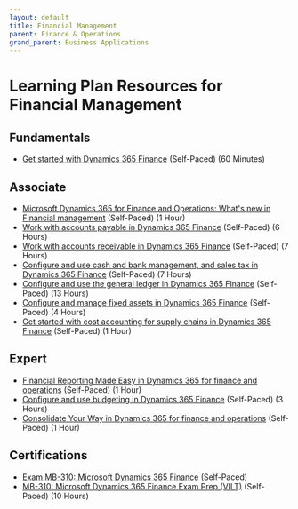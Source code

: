 ```yaml
---
layout: default
title: Financial Management
parent: Finance & Operations
grand_parent: Business Applications
---
```


# Learning Plan Resources for Financial Management

## Fundamentals

* [Get started with Dynamics 365 Finance](https://docs.microsoft.com/en-us/learn/modules/get-started-financial-management-dyn365-finance/) (Self-Paced) (60 Minutes)

## Associate

* [Microsoft Dynamics 365 for Finance and Operations: What's new in Financial management](https://www.youtube.com/watch?v=Z8LeMTH3U7E) (Self-Paced) (1 Hour)
* [Work with accounts payable in Dynamics 365 Finance](https://docs.microsoft.com/en-us/learn/paths/work-accounts-payable-dyn365-finance/) (Self-Paced) (6 Hours)
* [Work with accounts receivable in Dynamics 365 Finance](https://docs.microsoft.com/en-us/learn/paths/work-accounts-receivable-dyn365-finance/) (Self-Paced) (7 Hours)
* [Configure and use cash and bank management, and sales tax in Dynamics 365 Finance](https://docs.microsoft.com/en-us/learn/paths/configure-use-cash-bank-management-tax-dyn365-finance/) (Self-Paced) (7 Hours)
* [Configure and use the general ledger in Dynamics 365 Finance](https://docs.microsoft.com/en-us/learn/paths/configure-use-general-ledger-dyn365-finance/) (Self-Paced) (13 Hours)
* [Configure and manage fixed assets in Dynamics 365 Finance](https://docs.microsoft.com/en-us/learn/paths/configure-manage-fixed-assets-dyn365-finance/) (Self-Paced) (4 Hours)
* [Get started with cost accounting for supply chains in Dynamics 365 Finance](https://docs.microsoft.com/en-us/learn/paths/get-started-cost-accounting-supply-chains-dyn365-finance/) (Self-Paced) (1 Hour)

## Expert

* [Financial Reporting Made Easy in Dynamics 365 for finance and operations](https://www.youtube.com/watch?v=N-5kif6Q_CU) (Self-Paced) (1 Hour)
* [Configure and use budgeting in Dynamics 365 Finance](https://docs.microsoft.com/en-us/learn/paths/configure-use-budgeting-dyn365-finance/) (Self-Paced) (3 Hours)
* [Consolidate Your Way in Dynamics 365 for finance and operations](https://www.youtube.com/watch?v=eqU3CJR25PY) (Self-Paced) (1 Hour)

## Certifications

* [Exam MB-310: Microsoft Dynamics 365 Finance](https://docs.microsoft.com/en-us/learn/certifications/exams/mb-310?wt.mc_id=learningredirect_certs-web-wwl) (Self-Paced)
* [MB-310: Microsoft Dynamics 365 Finance Exam Prep (VILT)](https://partner.microsoft.com/en-us/training/assets/collection/mb-310-microsoft-dynamics-365-finance#/) (Self-Paced) (10 Hours)
